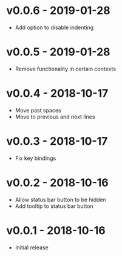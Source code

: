 # v0.0.6 - 2019-01-28
- Add option to disable indenting

# v0.0.5 - 2019-01-28
- Remove functionality in certain contexts

# v0.0.4 - 2018-10-17
- Move past spaces
- Move to previous and next lines

# v0.0.3 - 2018-10-17
- Fix key bindings

# v0.0.2 - 2018-10-16
- Allow status bar button to be hidden
- Add tooltip to status bar button

# v0.0.1 - 2018-10-16
- Initial release
